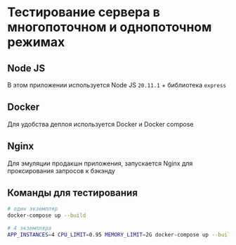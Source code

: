 # Тестирование сервера в многопоточном и однопоточном режимах

## Node JS

В этом приложении используется Node JS `20.11.1` + библиотека `express`

## Docker

Для удобства деплоя используется Docker и Docker compose

## Nginx

Для эмуляции продакшн приложения, запускается Nginx для проксирования запросов к бэкэнду

## Команды для тестирования

```sh
# один экземпляр
docker-compose up --build

# 4 экземпляра
APP_INSTANCES=4 CPU_LIMIT=0.95 MEMORY_LIMIT=2G docker-compose up --build --scale app=4
```
